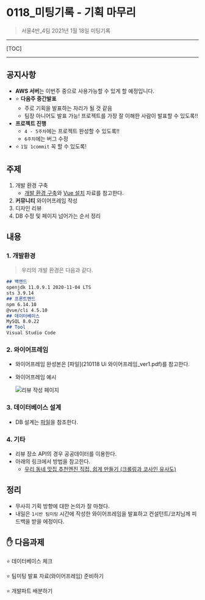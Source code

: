 # 0118_미팅기록 - 기획 마무리

> 서울4반_4팀 2021년 1월 18일 미팅기록

---

[TOC]

---



## 공지사항

- **AWS 서버**는 이번주 중으로 사용가능할 수 있게 할 예정입니다.
- :star: **다음주 중간발표**
  - 주로 기획을 발표하는 자리가 될 것 같음
  - 팀장 아니어도 발표 가능! 프로젝트를 가장 잘 이해한 사람이 발표할 수 있도록!!
- **프로젝트 진행**
  - `4 - 5주차`에는 프로젝트 완성할 수 있도록!!
  - `6주차`에는 버그 수정
- :star: `1일 1commit` 꼭 할 수 있도록!



## 주제

1. 개발 환경 구축
   - [개발 환경 구축](src/Development_Enviornment_Setting.pdf)와 [Vue 설치](src/Development_Enviornment_Setting_Vue.pdf) 자료를 참고한다.
2. **커뮤니티** 와이어프레임 작성
3. 디자인 리뷰
4. DB 수정 및 페이지 넘어가는 순서 정리



## 내용

### 1. 개발환경

> 우리의 개발 환경은 다음과 같다.

```markdown
## 백엔드
openjdk 11.0.9.1 2020-11-04 LTS
sts 3.9.14
## 프론트엔드
npm 6.14.10
@vue/cli 4.5.10
## 데이터베이스
MySQL 8.0.22
## Tool
Visual Studio Code
```



### 2. 와이어프레임

- 와이어프레임 완성본은 [파일](210118 Ui 와이어프레임_ver1.pdf)를 참고한다.

- 와이어프레임 예시

  ![리뷰 작성 페이지](src/0118_review_create.png)



### 3. 데이터베이스 설계

- DB 설계는 [파일](https://docs.google.com/spreadsheets/d/1DZ8YnjyE82DVMcvgV5fPHP5Tc-EhFy-Fp7AQqUGQaqA/edit)을 참조한다.



### 4. 기타

- 리뷰 장소 API의 경우 공공데이터를 이용한다.
- 아래의 링크에서 방법을 참고한다.
  - [우리 동네 맛집 추천엔진 직접, 쉽게 만들기 (크롤링과 코사인 유사도)](https://data101.oopy.io/recommendation-engine-cosine-similarity)



## 정리

- 무사히 기획 방향에 대한 논의가 잘 마쳤다.
- 내일은 `1시반 팀미팅` 시간에 작성한 와이어프레임을 발표하고 컨설턴트/코치님께 피드백을 받을 에정이다.



## :hand: 다음과제

:star: 데이터베이스 체크

:star: 팀미팅 발표 자료(와이어프레임) 준비하기

:star: 개발파트 배분하기